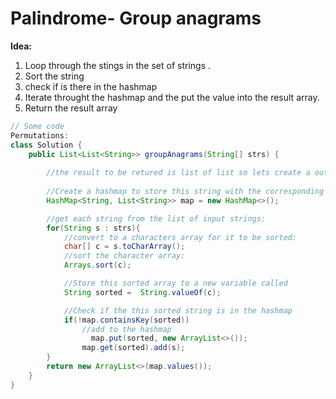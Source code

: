 # Palindrome- Group anagrams

**Idea:**&#x20;

1. Loop through the stings in the set of strings .
2. Sort the string&#x20;
3. check if is there in the hashmap&#x20;
4. Iterate throught the hashmap and the put the value into the result array.
5. Return the result array

```java
// Some code
Permutations:
class Solution {
    public List<List<String>> groupAnagrams(String[] strs) {
        
        //the result to be retured is list of list so lets create a outpu that way
     
        //Create a hashmap to store this string with the corresponding combination values
        HashMap<String, List<String>> map = new HashMap<>();

        //get each string from the list of input strings:
        for(String s : strs){
            //convert to a characters array for it to be sorted:
            char[] c = s.toCharArray();
            //sort the character array:
            Arrays.sort(c);

            //Store this sorted array to a new variable called
            String sorted =  String.valueOf(c);

            //Check if the this sorted string is in the hashmap
            if(!map.containsKey(sorted))
                //add to the hashmap
                  map.put(sorted, new ArrayList<>());
                map.get(sorted).add(s);
        }
        return new ArrayList<>(map.values());
    }
}
```
